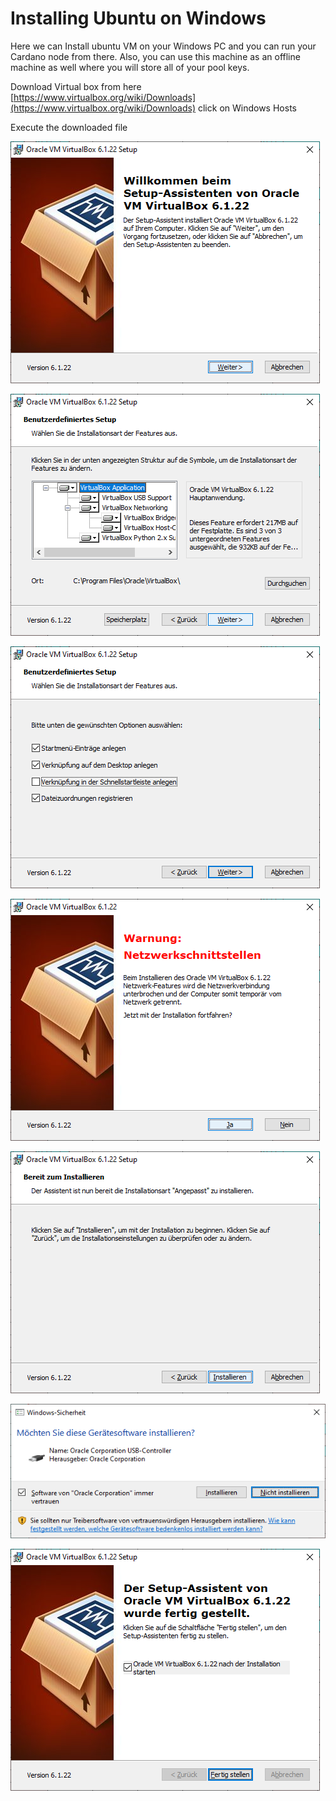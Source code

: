 # Installing Ubuntu on Windows

Here we can Install ubuntu VM on your Windows PC and you can run your Cardano node from there. Also, you can use this machine as an offline machine as well where you will store all of your pool keys.

Download Virtual box from here [https://www.virtualbox.org/wiki/Downloads](https://www.virtualbox.org/wiki/Downloads) click on Windows Hosts

Execute the downloaded file

![](../.gitbook/assets/image%20%2836%29.png)

![](../.gitbook/assets/image%20%2834%29.png)

![](../.gitbook/assets/image%20%2837%29.png)

![](../.gitbook/assets/image%20%2830%29.png)

![](../.gitbook/assets/image%20%2831%29.png)

![](../.gitbook/assets/image%20%2832%29.png)

![](../.gitbook/assets/image%20%2833%29.png)

